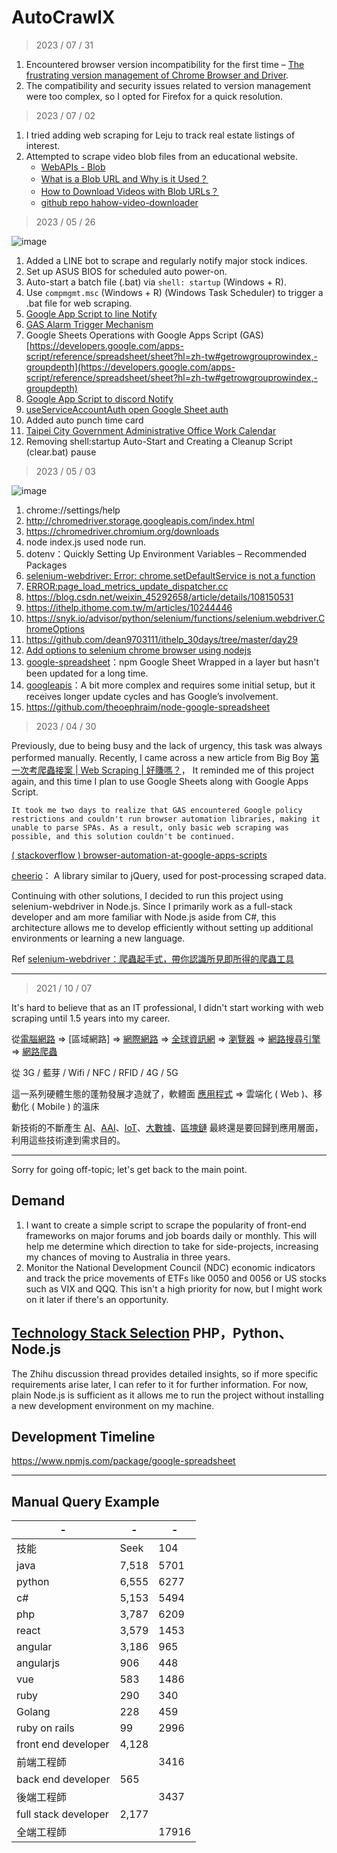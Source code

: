 # AutoCrawlX

> 2023 / 07 / 31

1. Encountered browser version incompatibility for the first time – [The frustrating version management of Chrome Browser and Driver](https://vocus.cc/article/620e7e14fd897800015b1643).
2. The compatibility and security issues related to version management were too complex, so I opted for Firefox for a quick resolution.

> 2023 / 07 / 02

1. I tried adding web scraping for Leju to track real estate listings of interest.
2. Attempted to scrape video blob files from an educational website.
   * [WebAPIs - Blob](https://ithelp.ithome.com.tw/articles/10246325)
   * [What is a Blob URL and Why is it Used？](https://stackoverflow.com/questions/30864573/what-is-a-blob-url-and-why-it-is-used)
   * [How to Download Videos with Blob URLs？](https://www.alphr.com/download-video-blob-url/)
   * [github repo hahow-video-downloader](https://github.com/techmovie/hahow-video-downloader)

> 2023 / 05 / 26

![image](https://github.com/johch3n611u/Side-Project-Try-Some-Spider/assets/46659635/21c783d2-c486-4ce2-b78b-21a33b8a3558)

1. Added a LINE bot to scrape and regularly notify major stock indices.
2. Set up ASUS BIOS for scheduled auto power-on.
3. Auto-start a batch file (.bat) via `shell: startup` (Windows + R).
4. Use `compmgmt.msc` (Windows + R) (Windows Task Scheduler) to trigger a .bat file for web scraping.
5. [Google App Script to line Notify](https://github.com/dang113108/591_rent)
6. [GAS Alarm Trigger Mechanism](https://hackmd.io/@ugm/rJiUa4WsH)
7. Google Sheets Operations with Google Apps Script (GAS) [https://developers.google.com/apps-script/reference/spreadsheet/sheet?hl=zh-tw#getrowgrouprowindex,-groupdepth](https://developers.google.com/apps-script/reference/spreadsheet/sheet?hl=zh-tw#getrowgrouprowindex,-groupdepth)
5. [Google App Script to discord Notify](https://stackoverflow.com/questions/47639463/send-message-to-discord-via-google-apps-script)
6. [useServiceAccountAuth open Google Sheet auth](https://ithelp.ithome.com.tw/articles/10234325)
7. Added auto punch time card
7. [Taipei City Government Administrative Office Work Calendar](https://data.gov.tw/dataset/145708)
8. Removing shell:startup Auto-Start and Creating a Cleanup Script (clear.bat) pause

> 2023 / 05 / 03

![image](https://github.com/johch3n611u/Side-Project-Try-Some-Spider/assets/46659635/aefe8a5b-55b5-4bcf-ad7f-d38d0b04d413)

1. chrome://settings/help
2. http://chromedriver.storage.googleapis.com/index.html
3. https://chromedriver.chromium.org/downloads
4. node index.js used node run.
5. dotenv：Quickly Setting Up Environment Variables – Recommended Packages
6. [selenium-webdriver: Error: chrome.setDefaultService is not a function](https://stackoverflow.com/questions/72993126/selenium-webdriver-error-chrome-setdefaultservice-is-not-a-function)
7. [ERROR:page_load_metrics_update_dispatcher.cc](https://stackoverflow.com/questions/75830184/errorpage-load-metrics-update-dispatcher-cc194-invalid-first-paint-error-usi)
8. https://blog.csdn.net/weixin_45292658/article/details/108150531
9. https://ithelp.ithome.com.tw/m/articles/10244446
10. https://snyk.io/advisor/python/selenium/functions/selenium.webdriver.ChromeOptions
11. https://github.com/dean9703111/ithelp_30days/tree/master/day29
12. [Add options to selenium chrome browser using nodejs](https://stackoverflow.com/questions/72839494/add-options-to-selenium-chrome-browser-using-nodejs)
13. [google-spreadsheet](https://ithelp.ithome.com.tw/m/articles/10234325)：npm Google Sheet Wrapped in a layer but hasn't been updated for a long time.
14. [googleapis](https://github.com/dean9703111/ithelp_30days/blob/master/day29/tools/google_sheets/index.js)：A bit more complex and requires some initial setup, but it receives longer update cycles and has Google’s involvement.
15. https://github.com/theoephraim/node-google-spreadsheet

> 2023 / 04 / 30

Previously, due to being busy and the lack of urgency, this task was always performed manually. Recently, I came across a new article from Big Boy [第一次考爬蟲接案 | Web Scraping | 好賺嗎？](https://www.youtube.com/watch?v=PWAjaEeaaMM&ab_channel=BigBoyCanCode)， It reminded me of this project again, and this time I plan to use Google Sheets along with Google Apps Script.

`It took me two days to realize that GAS encountered Google policy restrictions and couldn't run browser automation libraries, making it unable to parse SPAs. As a result, only basic web scraping was possible, and this solution couldn't be continued.`

[( stackoverflow ) browser-automation-at-google-apps-scripts](https://stackoverflow.com/questions/75664595/browser-automation-at-google-apps-scripts)

[cheerio](https://www.wfublog.com/2019/11/google-apps-script-parse-html-xml-cheerio.html)： A library similar to jQuery, used for post-processing scraped data.

Continuing with other solutions, I decided to run this project using selenium-webdriver in Node.js. Since I primarily work as a full-stack developer and am more familiar with Node.js aside from C#, this architecture allows me to develop efficiently without setting up additional environments or learning a new language.

Ref [selenium-webdriver：爬蟲起手式，帶你認識所見即所得的爬蟲工具](https://ithelp.ithome.com.tw/m/articles/10241791)

---

> 2021 / 10 / 07

It's hard to believe that as an IT professional, I didn't start working with web scraping until 1.5 years into my career.

從[電腦網路](https://zh.wikipedia.org/wiki/%E8%AE%A1%E7%AE%97%E6%9C%BA%E7%BD%91%E7%BB%9C) => [區域網路] => [網際網路](https://zh.wikipedia.org/wiki/%E4%BA%92%E8%81%94%E7%BD%91) => [全球資訊網](https://zh.wikipedia.org/wiki/%E4%B8%87%E7%BB%B4%E7%BD%91) => [瀏覽器](https://zh.wikipedia.org/wiki/%E7%BD%91%E9%A1%B5%E6%B5%8F%E8%A7%88%E5%99%A8) => [網路搜尋引擎](https://zh.wikipedia.org/wiki/%E7%BD%91%E7%BB%9C%E6%90%9C%E7%B4%A2%E5%BC%95%E6%93%8E) => [網路爬蟲](https://zh.wikipedia.org/wiki/%E7%B6%B2%E8%B7%AF%E7%88%AC%E8%9F%B2)

從 3G / 藍芽 / Wifi / NFC / RFID / 4G / 5G

這一系列硬體生態的蓬勃發展才造就了，軟體面 [應用程式](https://zh.wikipedia.org/wiki/%E5%BA%94%E7%94%A8%E7%A8%8B%E5%BA%8F) => 雲端化 ( Web )、移動化 ( Mobile ) 的溫床

新技術的不斷產生 [AI](https://zh.wikipedia.org/wiki/%E4%BA%BA%E5%B7%A5%E6%99%BA%E8%83%BD)、[AAI](https://www.google.com/search?q=%E5%B7%A5%E4%BA%BA%E6%99%BA%E6%85%A7&rlz=1C1CHBF_zh-TWTW905TW905&oq=%E5%B7%A5%E4%BA%BA%E6%99%BA%E6%85%A7&aqs=chrome..69i57j69i65.6277j0j4&sourceid=chrome&ie=UTF-8)、[IoT](https://zh.wikipedia.org/wiki/%E7%89%A9%E8%81%94%E7%BD%91)、[大數據](https://www.oracle.com/tw/big-data/what-is-big-data/)、[區塊鏈](https://zh.wikipedia.org/wiki/%E5%8C%BA%E5%9D%97%E9%93%BE) 最終還是要回歸到應用層面，利用這些技術達到需求目的。

---

Sorry for going off-topic; let's get back to the main point.

## Demand

1. I want to create a simple script to scrape the popularity of front-end frameworks on major forums and job boards daily or monthly. This will help me determine which direction to take for side-projects, increasing my chances of moving to Australia in three years.
2. Monitor the National Development Council (NDC) economic indicators and track the price movements of ETFs like 0050 and 0056 or US stocks such as VIX and QQQ. This isn't a high priority for now, but I might work on it later if there's an opportunity.

## [Technology Stack Selection](https://www.zhihu.com/question/23643061) PHP，Python、Node.js

The Zhihu discussion thread provides detailed insights, so if more specific requirements arise later, I can refer to it for further information. For now, plain Node.js is sufficient as it allows me to run the project without installing a new development environment on my machine.

## Development Timeline

https://www.npmjs.com/package/google-spreadsheet

---

## Manual Query Example

|-|-|-|
|-|-|-|
|技能|Seek|104|
|java|7,518|5701|
|python|6,555|6277|
|c#|5,153|5494|
|php|3,787|6209|
|react|3,579|1453|
|angular|3,186|965|
|angularjs|906|448|
|vue|583|1486|
|ruby|290|340|
|Golang|228|459|
|ruby on rails|99|2996|
|front end developer|4,128|||
|前端工程師||3416|
|back end developer|565||
|後端工程師||3437|
|full stack developer|2,177|||
|全端工程師||17916||
